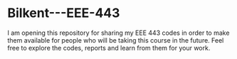 # Bilkent---EEE-443
I am opening this repository for sharing my EEE 443 codes in order to make them available for people who will be taking this course in the future. Feel free to explore the codes, reports and learn from them for your work.
